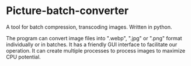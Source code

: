 # Picture-batch-converter
A tool for batch compression, transcoding images. Written in python.

The program can convert image files into ".webp", ".jpg" or ".png" format individually or in batches. It has a friendly GUI interface to facilitate our operation. It can create multiple processes to process images to maximize CPU potential.

